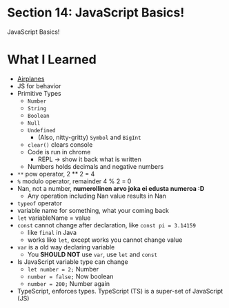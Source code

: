 # Section 14: JavaScript Basics!

JavaScript Basics!

# What I Learned

* [Airplanes](https://codepen.io/ste-vg/details/GRooLza)
* JS for behavior
* Primitive Types
    * `Number`
    * `String`
    * `Boolean`
    * `Null`
    * `Undefined`
        * (Also, nitty-gritty) `Symbol` and `BigInt`
    * `clear()` clears console
    * Code is run in chrome
        * REPL -> show it back what is written
    * Numbers holds decimals and negative numbers
* `**` pow operator, 2 ** 2 = 4
* `%` modulo operator, remainder 4 % 2 = 0 
* Nan, not a number, **numerollinen arvo joka ei edusta numeroa :D** 
    * Any operation including Nan value results in Nan  
* `typeof` operator
* variable name for something, what your coming back
* `let` variableName = value
* ` const ` cannot change after declaration, like `const pi = 3.14159`
	* like `final` in Java
	* works like `let`, except works you cannot change value
* `var` is a old way declaring variable
	* You **SHOULD NOT** use `var`, use `let` and `const`
* Is JavaScript variable type can change
	* `let number = 2;` Number
	* `number = false;` Now boolean
	* `number = 200;` Number again
* TypeScript, enforces types. TypeScript (TS) is a super-set of JavaScript (JS)





